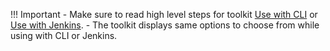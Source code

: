 !!! Important
    - Make sure to read high level steps for toolkit [Use with CLI](cd3-cli.md) or [Use with Jenkins](cd3-jenkins.md).
    - The toolkit displays same options to choose from while using with CLI or Jenkins.